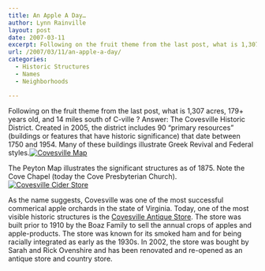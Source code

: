 ```yaml
---
title: An Apple A Day…
author: Lynn Rainville
layout: post
date: 2007-03-11
excerpt: Following on the fruit theme from the last post, what is 1,307 acres, 179+ years old, and 14 miles south of C-ville ?
url: /2007/03/11/an-apple-a-day/
categories:
  - Historic Structures
  - Names
  - Neighborhoods

---
```

Following on the fruit theme from the last post, what is 1,307 acres, 179+ years old, and 14 miles south of C-ville ? Answer: The Covesville Historic District. Created in 2005, the district includes 90 &#8220;primary resources&#8221; (buildings or features that have historic significance) that date between 1750 and 1954. Many of these buildings illustrate Greek Revival and Federal styles.<a href="http://www.locohistory.org/blog/?attachment_id=66" rel="attachment wp-att-66" title="Covesville Map"><img src="http://www.locohistory.org/blog/wp-content/uploads/2007/03/covesvillemap_1875.jpg" alt="Covesville Map" /></a>

The Peyton Map illustrates the significant structures as of 1875. Note the Cove Chapel (today the Cove Presbyterian Church). <a href="http://www.locohistory.org/blog/?attachment_id=67" rel="attachment wp-att-67" title="Covesville Cider Store"><img src="http://www.locohistory.org/blog/wp-content/uploads/2007/03/covesvillestore.jpg" alt="Covesville Cider Store" /></a>

As the name suggests, Covesville was one of the most successful commerical apple orchards in the state of Virginia. Today, one of the most visible historic structures is the <a href="http://covesvillestore.com/index.phtml" target="_blank">Covesville Antique Store</a>. The store was built prior to 1910 by the Boaz Family to sell the annual crops of apples and apple-products. The store was known for its smoked ham and for being racially integrated as early as the 1930s. In 2002, the store was bought by Sarah and Rick Ovenshire and has been renovated and re-opened as an antique store and country store.